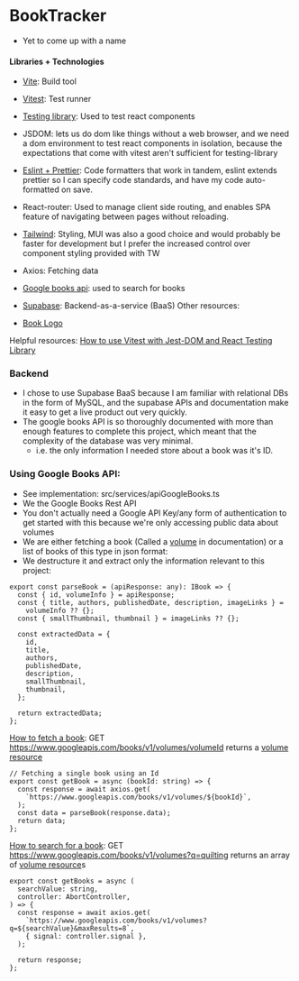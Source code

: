 # BookTracker

- Yet to come up with a name

#### Libraries + Technologies

- [Vite](https://vitejs.dev/guide/): Build tool
- [Vitest](https://vitest.dev/guide/): Test runner
- [Testing library](https://testing-library.com/docs/): Used to test react components
- JSDOM: lets us do dom like things without a web browser, and we need a dom environment to test react components in isolation, because the expectations that come with vitest aren't sufficient for testing-library
- [Eslint + Prettier](https://www.youtube.com/watch?v=SMbqi1HPprc&list=LL&index=4): Code formatters that work in tandem, eslint extends prettier so I can specify code standards, and have my code auto-formatted on save.
- React-router: Used to manage client side routing, and enables SPA feature of navigating between pages without reloading.
- [Tailwind](https://tailwindcss.com/docs/guides/vite): Styling, MUI was also a good choice and would probably be faster for development but I prefer the increased control over component styling provided with TW
- Axios: Fetching data
- [Google books api](https://developers.google.com/books/docs/v1/getting_started): used to search for books
- [Supabase](https://supabase.com/docs/guides/getting-started/quickstarts/reactjs): Backend-as-a-service (BaaS)
  Other resources:

- [Book Logo](https://www.svgrepo.com/svg/513520/book-closed)

Helpful resources:
[How to use Vitest with Jest-DOM and React Testing Library](https://www.youtube.com/watch?v=G-4zgIPsjkU)

### Backend

- I chose to use Supabase BaaS because I am familiar with relational DBs in the form of MySQL, and the supabase APIs and documentation make it easy to get a live product out very quickly.
- The google books API is so thoroughly documented with more than enough features to complete this project, which meant that the complexity of the database was very minimal.
  - i.e. the only information I needed store about a book was it's ID.

### Using Google Books API:

- See implementation: src/services/apiGoogleBooks.ts
- We the Google Books Rest API
- You don't actually need a Google API Key/any form of authentication to get started with this because we're only accessing public data about volumes
- We are either fetching a book (Called a [volume](https://developers.google.com/books/docs/v1/reference/volumes) in documentation) or a list of books of this type in json format:
- We destructure it and extract only the information relevant to this project:

```
export const parseBook = (apiResponse: any): IBook => {
  const { id, volumeInfo } = apiResponse;
  const { title, authors, publishedDate, description, imageLinks } =
    volumeInfo ?? {};
  const { smallThumbnail, thumbnail } = imageLinks ?? {};

  const extractedData = {
    id,
    title,
    authors,
    publishedDate,
    description,
    smallThumbnail,
    thumbnail,
  };

  return extractedData;
};

```

[How to fetch a book](https://developers.google.com/books/docs/v1/reference/volumes/get): GET https://www.googleapis.com/books/v1/volumes/volumeId returns a [volume resource](https://developers.google.com/books/docs/v1/reference/volumes)

```
// Fetching a single book using an Id
export const getBook = async (bookId: string) => {
  const response = await axios.get(
    `https://www.googleapis.com/books/v1/volumes/${bookId}`,
  );
  const data = parseBook(response.data);
  return data;
};
```

[How to search for a book](https://developers.google.com/books/docs/v1/getting_started): GET https://www.googleapis.com/books/v1/volumes?q=quilting returns an array of [volume resource](https://developers.google.com/books/docs/v1/reference/volumes)s

```
export const getBooks = async (
  searchValue: string,
  controller: AbortController,
) => {
  const response = await axios.get(
    `https://www.googleapis.com/books/v1/volumes?q=${searchValue}&maxResults=8`,
    { signal: controller.signal },
  );

  return response;
};
```
